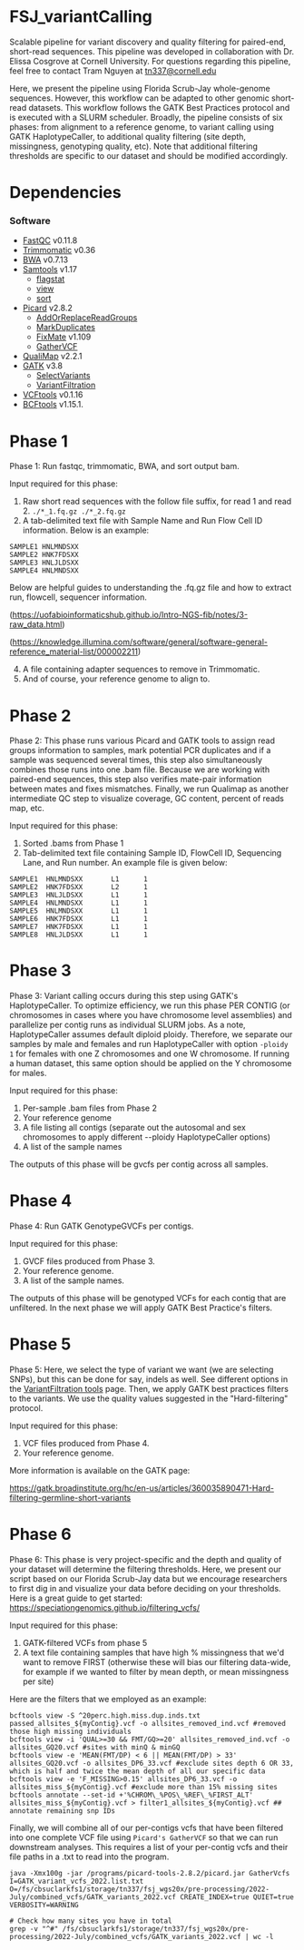 # FSJ_variantCalling
Scalable pipeline for variant discovery and quality filtering for paired-end, short-read sequences. This pipeline was developed in collaboration with Dr. Elissa Cosgrove at Cornell University. For questions regarding this pipeline, feel free to contact Tram Nguyen at tn337@cornell.edu

Here, we present the pipeline using Florida Scrub-Jay whole-genome sequences. However, this workflow can be adapted to other genomic short-read datasets. This workflow follows the GATK Best Practices protocol and is executed with a SLURM scheduler. Broadly, the pipeline consists of six phases: from alignment to a reference genome, to variant calling using GATK HaplotypeCaller, to additional quality filtering (site depth, missingness, genotyping quality, etc). Note that additional filtering thresholds are specific to our dataset and should be modified accordingly. 

# Dependencies
### Software
- [FastQC](https://www.bioinformatics.babraham.ac.uk/projects/fastqc/) v0.11.8
- [Trimmomatic](http://www.usadellab.org/cms/?page=trimmomatic) v0.36
- [BWA](https://bio-bwa.sourceforge.net/) v0.7.13
- [Samtools](http://www.htslib.org/doc/samtools) v1.17
   - [flagstat](http://www.htslib.org/doc/samtools-flagstat.html)
   - [view](http://www.htslib.org/doc/samtools-view.html)
   - [sort](https://www.htslib.org/doc/samtools-sort.html)
- [Picard](https://broadinstitute.github.io/picard/) v2.8.2
   - [AddOrReplaceReadGroups](https://gatk.broadinstitute.org/hc/en-us/articles/360037226472-AddOrReplaceReadGroups-Picard-)
   - [MarkDuplicates](https://gatk.broadinstitute.org/hc/en-us/articles/360037052812-MarkDuplicates-Picard-)
   - [FixMate](https://gatk.broadinstitute.org/hc/en-us/articles/360036713471-FixMateInformation-Picard-) v1.109
   - [GatherVCF](https://gatk.broadinstitute.org/hc/en-us/articles/360037422071-GatherVcfs-Picard-)
- [QualiMap](http://qualimap.conesalab.org/) v2.2.1 
- [GATK](https://gatk.broadinstitute.org/hc/en-us) v3.8
   - [SelectVariants](https://gatk.broadinstitute.org/hc/en-us/articles/360037055952-SelectVariants)
   - [VariantFiltration](https://gatk.broadinstitute.org/hc/en-us/articles/360037434691-VariantFiltration)
- [VCFtools](https://vcftools.sourceforge.net/) v0.1.16
- [BCFtools](https://samtools.github.io/bcftools/bcftools.html) v1.15.1.

# Phase 1
Phase 1: Run fastqc, trimmomatic, BWA, and sort output bam. 

Input required for this phase:
  1. Raw short read sequences with the follow file suffix, for read 1 and read 2. ```./*_1.fq.gz ./*_2.fq.gz```
  2. A tab-delimited text file with Sample Name and Run Flow Cell ID information. Below is an example:
  ``` 
SAMPLE1 HNLMNDSXX
SAMPLE2 HNK7FDSXX
SAMPLE3 HNLJLDSXX
SAMPLE4 HNLMNDSXX
  ```
  Below are helpful guides to understanding the .fq.gz file and how to extract run, flowcell, sequencer information.
  
  (https://uofabioinformaticshub.github.io/Intro-NGS-fib/notes/3-raw_data.html)
  
  (https://knowledge.illumina.com/software/general/software-general-reference_material-list/000002211)
  
  4. A file containing adapter sequences to remove in Trimmomatic.
  5. And of course, your reference genome to align to.
  
# Phase 2
Phase 2: This phase runs various Picard and GATK tools to assign read groups information to samples, mark potential PCR duplicates and if a sample was sequenced several times, this step also simultaneously combines those runs into one .bam file. Because we are working with paired-end sequences, this step also verifies mate-pair information between mates and fixes mismatches. Finally, we run Qualimap as another intermediate QC step to visualize coverage, GC content, percent of reads map, etc.

Input required for this phase:
   1. Sorted .bams from Phase 1
   2. Tab-delimited text file containing Sample ID, FlowCell ID, Sequencing Lane, and Run number. An example file is given below:
   
  ```
SAMPLE1  HNLMNDSXX       L1      1
SAMPLE2  HNK7FDSXX       L2      1
SAMPLE3  HNLJLDSXX       L1      1
SAMPLE4  HNLMNDSXX       L1      1
SAMPLE5  HNLMNDSXX       L1      1
SAMPLE6  HNK7FDSXX       L1      1
SAMPLE7  HNK7FDSXX       L1      1
SAMPLE8  HNLJLDSXX       L1      1
```

# Phase 3
Phase 3: Variant calling occurs during this step using GATK's HaplotypeCaller. To optimize efficiency, we run this phase PER CONTIG (or chromosomes in cases where you have chromosome level assemblies) and parallelize per contig runs as individual SLURM jobs. As a note, HaplotypeCaller assumes default diploid ploidy. Therefore, we separate our samples by male and females and run HaplotypeCaller with option ```-ploidy 1``` for females with one Z chromosomes and one W chromosome. If running a human dataset, this same option should be applied on the Y chromosome for males. 

Input required for this phase:
   1. Per-sample .bam files from Phase 2
   2. Your reference genome
   3. A file listing all contigs (separate out the autosomal and sex chromosomes to apply different --ploidy HaplotypeCaller options)
   4. A list of the sample names

The outputs of this phase will be gvcfs per contig across all samples.

# Phase 4
Phase 4: Run GATK GenotypeGVCFs per contigs. 

Input required for this phase:
   1. GVCF files produced from Phase 3. 
   2. Your reference genome.
   3. A list of the sample names.
   
The outputs of this phase will be genotyped VCFs for each contig that are unfiltered. In the next phase we will apply GATK Best Practice's filters.

# Phase 5
Phase 5: Here, we select the type of variant we want (we are selecting SNPs), but this can be done for say, indels as well. See different options in the [VariantFiltration tools](https://gatk.broadinstitute.org/hc/en-us/articles/360037434691-VariantFiltration) page. Then, we apply GATK best practices filters to the variants. We use the quality values suggested in the "Hard-filtering" protocol.

Input required for this phase:
   1. VCF files produced from Phase 4. 
   2. Your reference genome.
   
   More information is available on the GATK page:
   
   https://gatk.broadinstitute.org/hc/en-us/articles/360035890471-Hard-filtering-germline-short-variants
   
 
   
# Phase 6
Phase 6: This phase is very project-specific and the depth and quality of your dataset will determine the filtering thresholds. Here, we present our script based on our Florida Scrub-Jay data but we encourage researchers to first dig in and visualize your data before deciding on your thresholds. Here is a great guide to get started: https://speciationgenomics.github.io/filtering_vcfs/

Input required for this phase:
   1. GATK-filtered VCFs from phase 5
   2. A text file containing samples that have high % missingness that we'd want to remove FIRST (otherwise these will bias our filtering data-wide, for example if we wanted to filter by mean depth, or mean missingness per site)
   
Here are the filters that we employed as an example:
```
bcftools view -S ^20perc.high.miss.dup.inds.txt passed_allsites_${myContig}.vcf -o allsites_removed_ind.vcf #removed those high missing individuals
bcftools view -i 'QUAL>=30 && FMT/GQ>=20' allsites_removed_ind.vcf -o allsites_GQ20.vcf #sites with minQ & minGQ
bcftools view -e 'MEAN(FMT/DP) < 6 || MEAN(FMT/DP) > 33' allsites_GQ20.vcf -o allsites_DP6_33.vcf #exclude sites depth 6 OR 33, which is half and twice the mean depth of all our specific data
bcftools view -e 'F_MISSING>0.15' allsites_DP6_33.vcf -o allsites_miss_${myContig}.vcf #exclude more than 15% missing sites
bcftools annotate --set-id +'%CHROM\_%POS\_%REF\_%FIRST_ALT' allsites_miss_${myContig}.vcf > filter1_allsites_${myContig}.vcf ## annotate remaining snp IDs
```


Finally, we will combine all of our per-contigs vcfs that have been filtered into one complete VCF file using ```Picard's GatherVCF``` so that we can run downstream analyses. This requires a list of your per-contig vcfs and their file paths in a .txt to read into the program. 

```
java -Xmx100g -jar /programs/picard-tools-2.8.2/picard.jar GatherVcfs I=GATK_variant_vcfs_2022.list.txt O=/fs/cbsuclarkfs1/storage/tn337/fsj_wgs20x/pre-processing/2022-July/combined_vcfs/GATK_variants_2022.vcf CREATE_INDEX=true QUIET=true VERBOSITY=WARNING

# Check how many sites you have in total
grep -v "^#" /fs/cbsuclarkfs1/storage/tn337/fsj_wgs20x/pre-processing/2022-July/combined_vcfs/GATK_variants_2022.vcf | wc -l
```






